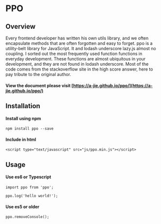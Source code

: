 # PPO


## Overview

Every frontend developer has written his own utils library, and we often encapsulate methods that are often forgotten and easy to forget. ppo is a utility-belt library for JavaScript. It and lodash underscore lazy.js almost no coupling.
I sorted out the most frequently used function functions in everyday development. These functions are almost ubiquitous in your development, and they are not found in lodash underscore. Most of the code comes from the stackoverflow site in the high score answer, here to pay tribute to the original author.

#### View the document please visit [https://a-jie.github.io/ppo/](https://a-jie.github.io/ppo/)

## Installation

#### Install using npm 
``` 
npm install ppo --save 
```

#### Include in html
``` 
<script type="text/javascript" src="js/ppo.min.js"></script> 
```


## Usage

#### Use es6 or Typescript
```
import ppo from 'ppo';
    
ppo.log('hello world!');
```

#### Use es5 or older
```
ppo.removeConsole();
```